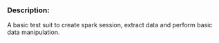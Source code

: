 ### Description:

A basic test suit to create spark session, extract data and perform basic data manipulation.
